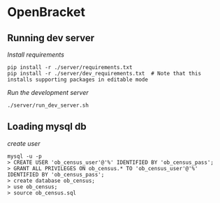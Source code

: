 # OpenBracket

## Running dev server

*Install requirements*

```
pip install -r ./server/requirements.txt
pip install -r ./server/dev_requirements.txt  # Note that this installs supporting packages in editable mode
```

*Run the development server*

```
./server/run_dev_server.sh
```

## Loading mysql db

*create user*
```
mysql -u -p
> CREATE USER 'ob_census_user'@'%' IDENTIFIED BY 'ob_census_pass';
> GRANT ALL PRIVILEGES ON ob_census.* TO 'ob_census_user'@'%' IDENTIFIED BY 'ob_census_pass';
> create database ob_census;
> use ob_census;
> source ob_census.sql

```
